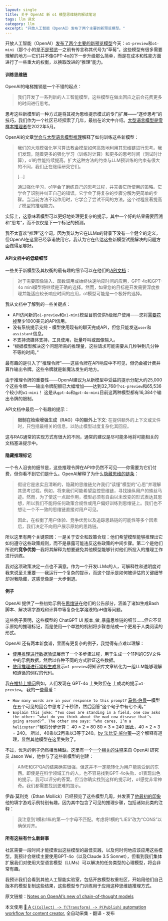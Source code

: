 ```yaml
---
layout: single
title: 关于 OpenAI 新 o1 模型思维链的解读笔记
tags: llm 译文
category: llm
excerpt: "开放人工智能（OpenAI）发布了两个主要的新预览模型。"
---
```


开放人工智能（OpenAI）[发布了两个主要的新预览模型](https://openai.com/o1/)今天：`o1-preview`和`o1-mini`（那个小的是[不是预览](https://twitter.com/shengjia_zhao/status/1834641413121740893)—之前有传言称其代号为“草莓”。这些模型有很多需要理解的地方—它们并不像GPT-4o的下一步升级那么简单，而是在成本和性能方面进行了一些重大的权衡，以换取改进的“推理”能力。

#### 训练思维链

OpenAI的电梯推销是一个不错的起点：

> 我们开发了一系列新的人工智能模型，这些模型在做出回应之前会花费更多的时间进行思考。

思考这些新模型的一种方式是将其视为思维提示模式的专门扩展——“逐步思考”的技巧，我们作为一个社区已经探索了几年，最初在论文中介绍。[大型语言模型是零样本推理者](https://arxiv.org/abs/2205.11916)在2022年5月。

OpenAI的文章[学会与大型语言模型推理](https://openai.com/index/learning-to-reason-with-llms/)解释了如何训练这些新模型：

> 我们的大规模强化学习算法教会模型如何高效地利用其思维链进行思考。我们发现，随着更多的强化学习（训练时计算）和更多的思考时间（测试时计算），o1的性能持续提高。扩大这种方法的约束与LLM预训练的约束有很大的不同，我们正在继续研究它们。
>
> \[...\]
>
> 通过强化学习，o1学会了磨练自己的思考过程，并完善它所使用的策略。它学会了识别并纠正自己的错误。它学会了将复杂的步骤分解为更简单的步骤。当当前方法不起作用时，它学会了尝试不同的方法。这个过程显著提高了模型的推理能力。

实际上，这意味着模型可以更好地处理更复杂的提示，其中一个好的结果需要回溯和“思考”，而不仅仅是下一个标记的预测。

我不太喜欢“推理”这个词，因为我认为它在LLMs的背景下没有一个健全的定义，但OpenAI在这里已经承诺使用它，我认为它在传达这些新模型试图解决的问题方面做得足够好。

#### API文档中的低级细节

一些关于新模型及其权衡的最有趣的细节可以在他们的[API文档](https://platform.openai.com/docs/guides/reasoning)：

> 对于需要图像输入、函数调用或始终快速响应时间的应用，GPT-4o和GPT-4o mini模型将继续是正确的选择。然而，如果您的目标是开发需要深度推理并能适应较长响应时间的应用，o1模型可能是一个极好的选择。

我从文档中了解到的一些关键点：

*   API访问新的`o1-preview`和`o1-mini`模型目前仅供5级账户使用——您将[需要花掉](https://platform.openai.com/docs/guides/rate-limits/usage-tiers?context=tier-five)至少1000美元的API信用。
*   没有系统提示支持 - 模型使用现有的聊天完成API，但您只能发送`user`和`assistant`信息。
*   不支持流媒体支持，工具使用，批量呼叫或图像输入。
*   “根据模型解决这个问题所需的推理量，这些请求可能需要从几秒钟到几分钟不等的时间。”

最有趣的是引入了“推理令牌”——这些令牌在API响应中不可见，但仍会被计费并算作输出令牌。这些令牌就是新魔法发生的地方。

由于推理令牌的重要性——OpenAI建议为从新模型中受益的提示分配大约25,000个这些令牌——输出令牌配额已大幅增加——达到32,768个`o1-preview`和65,536个较小的`o1-mini`！ 这是从`gpt-4o`和`gpt-4o-mini`目前这两种模型都有16,384个输出令牌的限制。

API文档中最后一个有趣的提示：

> **限制在检索增强生成（RAG）中的额外上下文**: 在提供额外的上下文或文件时，只包括最相关的信息，以防止模型过度复杂化其回应。

这与RAG通常的实现方式有很大的不同，通常的建议是尽可能多地将可能相关的文档塞进提示中。

#### 隐藏推理标记

一个令人沮丧的细节是，这些推理令牌在API中仍然不可见——你需要为它们付费，但你看不到它们是什么。OpenAI解释了为什么[隐藏思维的链条](https://openai.com/index/learning-to-reason-with-llms/#hiding-the-chains-of-thought)：

> 假设它是忠实且清晰的，隐藏的思维链允许我们“读懂”模型的“心思”并理解其思考过程。例如，将来我们可能希望监控思维链，寻找操纵用户的蛛丝马迹。然而，为了使这一点起作用，模型必须有自由以未改变的形式表达其思想，所以我们不能将任何政策合规性或用户偏好训练到思维链上。我们也不想让一个不一致的思维链直接对用户可见。
>
> 因此，在权衡了用户体验、竞争优势以及追踪思路链的可能性等多个因素后，我们决定不向用户展示原始的思路链。

所以这里有两个关键原因：一是关于安全和政策合规：他们希望模型能够推理出它如何遵守这些政策规则，而不是暴露可能违反这些政策的中间步骤。第二个是他们所说的**竞争优势**—我将其解释为想要避免其他模型能够针对他们所投入的推理工作进行训练。

我对这项政策决定一点也不满意。作为一个开发LLMs的人，可解释性和透明度对我来说至关重要——我运行一个复杂的提示，而这个提示是如何被评估的关键细节却对我隐藏，这感觉像是一大步倒退。

#### 例子

OpenAI 提供了一些初始示例在[思维链](https://openai.com/index/learning-to-reason-with-llms/#chain-of-thought)在他们的公告部分，涵盖了诸如生成Bash脚本、解决填字游戏和计算中等复杂化学溶液的pH值等问题。

这些例子表明，这些模型的 ChatGPT UI 版本_做_暴露思维链的细节……但它不显示原始的推理标记，而是使用一个单独的机制将步骤总结成一个更易于人类阅读的形式。

OpenAI 还有两本新食谱，里面有更复杂的例子，我觉得有点难以理解：

*   [使用推理进行数据验证](https://cookbook.openai.com/examples/o1/using_reasoning_for_data_validation)展示了一个多步骤过程，用于生成一个11列的CSV文件中的示例数据，然后以各种不同的方式验证这些数据。
*   [使用推理进行常规生成](https://cookbook.openai.com/examples/o1/using_reasoning_for_routine_generation)显示`o1-preview`将知识库文章转化为一组LLM能够理解和遵循的例程的代码。

我[在推特上提问](https://twitter.com/simonw/status/1834286442971103468)例如，人们发现在 GPT-4o 上失败但在 上成功的提示`o1-preview`。 我的一些最爱：

*   `How many words are in your response to this prompt?` [马修·伯曼](https://twitter.com/matthewberman/status/1834295485773054312)—模型在五个可见的回合中思考了十秒钟，然后回答“这个句子中有七个词。”
*   `Explain this joke: “Two cows are standing in a field, one cow asks the other: “what do you think about the mad cow disease that’s going around?”. The other one says: “who cares, I’m a helicopter!”`我将分步计算： 40 × 2 = 80 80 × 3 = 240 因此，40 × 2 × 3 = 240。 所以，40乘以2再乘以3等于240。[by 法比安·施尔策](https://twitter.com/fabianstelzer/status/1834300757241102588)—这个解释有道理，显然其他模型在这里失败了。

不过，优秀的例子仍然相当稀缺。这里有一个[一个相关的注释](https://twitter.com/_jasonwei/status/1834278706522849788)来自 OpenAI 研究员 Jason Wei，他参与了这些新模型的创建：

> AIME和GPQA的结果确实很强，但这并不一定能转化为用户能感受到的东西。即使是在科学领域工作的人，也不容易找到GPT-4o失败、o1表现出色的提示，我可以评分的答案。但当你确实找到这样的提示时，o1感觉非常神奇。我们都需要找到更难的提示。

伊森·莫利克（Ethan Mollick）已经预览了这些模型几周，并发表了[他最初的印象](https://www.oneusefulthing.org/p/something-new-on-openais-strawberry)他的填字游戏示例特别有趣，因为其中包含了可见的推理步骤，包括诸如此类的注释：

> 我注意到1横和1纵的第一个字母不匹配。考虑将1横的“LIES”改为“CONS”以确保对齐。

#### 所有这些有什么新鲜事

社区需要一段时间才能摸索出这些模型的最佳实践，以及何时何地应该应用这些模型。我预计会继续主要使用GPT-4o（以及Claude 3.5 Sonnet），但看到我们集体扩展我们对使用大型语言模型（LLMs）可以解决的任务类型的心理模型，将会非常有趣。

我预计我们会看到其他人工智能实验室，包括开放模型权重社区，开始用他们自己版本的模型复制这些结果，这些模型专门训练用于应用这种思维链推理方式。

原文链接：[Notes on OpenAI’s new o1 chain-of-thought models](https://simonwillison.net/2024/Sep/12/openai-o1/)

本文使用 [🐝 A `C(Collect) -> T(Transform) -> P(Publish)` automation workflow for content creator.](https://github.com/qddegtya/r) 全自动采集 - 翻译 - 发布
